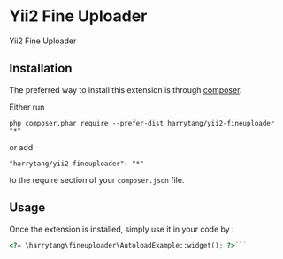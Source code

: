 Yii2 Fine Uploader
==================
Yii2 Fine Uploader

Installation
------------

The preferred way to install this extension is through [composer](http://getcomposer.org/download/).

Either run

```
php composer.phar require --prefer-dist harrytang/yii2-fineuploader "*"
```

or add

```
"harrytang/yii2-fineuploader": "*"
```

to the require section of your `composer.json` file.


Usage
-----

Once the extension is installed, simply use it in your code by  :

```php
<?= \harrytang\fineuploader\AutoloadExample::widget(); ?>```